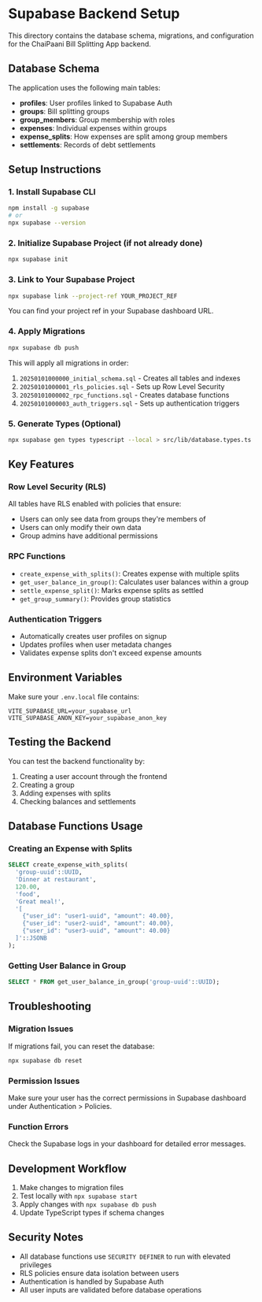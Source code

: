 # Supabase Backend Setup

This directory contains the database schema, migrations, and configuration for the ChaiPaani Bill Splitting App backend.

## Database Schema

The application uses the following main tables:

- **profiles**: User profiles linked to Supabase Auth
- **groups**: Bill splitting groups
- **group_members**: Group membership with roles
- **expenses**: Individual expenses within groups
- **expense_splits**: How expenses are split among group members
- **settlements**: Records of debt settlements

## Setup Instructions

### 1. Install Supabase CLI

```bash
npm install -g supabase
# or
npx supabase --version
```

### 2. Initialize Supabase Project (if not already done)

```bash
npx supabase init
```

### 3. Link to Your Supabase Project

```bash
npx supabase link --project-ref YOUR_PROJECT_REF
```

You can find your project ref in your Supabase dashboard URL.

### 4. Apply Migrations

```bash
npx supabase db push
```

This will apply all migrations in order:
1. `20250101000000_initial_schema.sql` - Creates all tables and indexes
2. `20250101000001_rls_policies.sql` - Sets up Row Level Security
3. `20250101000002_rpc_functions.sql` - Creates database functions
4. `20250101000003_auth_triggers.sql` - Sets up authentication triggers

### 5. Generate Types (Optional)

```bash
npx supabase gen types typescript --local > src/lib/database.types.ts
```

## Key Features

### Row Level Security (RLS)
All tables have RLS enabled with policies that ensure:
- Users can only see data from groups they're members of
- Users can only modify their own data
- Group admins have additional permissions

### RPC Functions
- `create_expense_with_splits()`: Creates expense with multiple splits
- `get_user_balance_in_group()`: Calculates user balances within a group
- `settle_expense_split()`: Marks expense splits as settled
- `get_group_summary()`: Provides group statistics

### Authentication Triggers
- Automatically creates user profiles on signup
- Updates profiles when user metadata changes
- Validates expense splits don't exceed expense amounts

## Environment Variables

Make sure your `.env.local` file contains:

```env
VITE_SUPABASE_URL=your_supabase_url
VITE_SUPABASE_ANON_KEY=your_supabase_anon_key
```

## Testing the Backend

You can test the backend functionality by:

1. Creating a user account through the frontend
2. Creating a group
3. Adding expenses with splits
4. Checking balances and settlements

## Database Functions Usage

### Creating an Expense with Splits

```sql
SELECT create_expense_with_splits(
  'group-uuid'::UUID,
  'Dinner at restaurant',
  120.00,
  'food',
  'Great meal!',
  '[
    {"user_id": "user1-uuid", "amount": 40.00},
    {"user_id": "user2-uuid", "amount": 40.00},
    {"user_id": "user3-uuid", "amount": 40.00}
  ]'::JSONB
);
```

### Getting User Balance in Group

```sql
SELECT * FROM get_user_balance_in_group('group-uuid'::UUID);
```

## Troubleshooting

### Migration Issues
If migrations fail, you can reset the database:

```bash
npx supabase db reset
```

### Permission Issues
Make sure your user has the correct permissions in Supabase dashboard under Authentication > Policies.

### Function Errors
Check the Supabase logs in your dashboard for detailed error messages.

## Development Workflow

1. Make changes to migration files
2. Test locally with `npx supabase start`
3. Apply changes with `npx supabase db push`
4. Update TypeScript types if schema changes

## Security Notes

- All database functions use `SECURITY DEFINER` to run with elevated privileges
- RLS policies ensure data isolation between users
- Authentication is handled by Supabase Auth
- All user inputs are validated before database operations